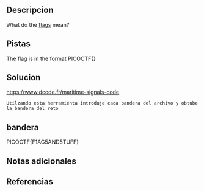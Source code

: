 ## Descripcion
What do the [flags](https://jupiter.challenges.picoctf.org/static/fbeb5f9040d62b18878d199cdda2d253/flag.png) mean?

## Pistas
The flag is in the format PICOCTF{}
## Solucion
https://www.dcode.fr/maritime-signals-code
```
Utilzando esta herramienta introduje cada bandera del archivo y obtube la bandera del reto
```

## bandera
PICOCTF{F1AG5AND5TUFF}

## Notas adicionales 

## Referencias